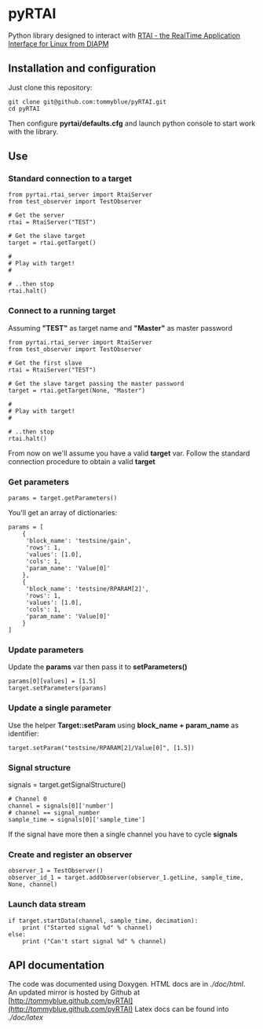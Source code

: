 # pyRTAI

Python library designed to interact with [RTAI - the RealTime Application Interface for Linux from DIAPM](https://www.rtai.org/)

## Installation and configuration

Just clone this repository:

    git clone git@github.com:tommyblue/pyRTAI.git
    cd pyRTAI

Then configure **pyrtai/defaults.cfg** and launch python console to start work with the library.

## Use

### Standard connection to a target

    from pyrtai.rtai_server import RtaiServer
    from test_observer import TestObserver

    # Get the server
    rtai = RtaiServer("TEST")

    # Get the slave target
    target = rtai.getTarget()

    #
    # Play with target!
    #

    # ..then stop
    rtai.halt()

### Connect to a running target

Assuming **"TEST"** as target name and **"Master"** as master password

    from pyrtai.rtai_server import RtaiServer
    from test_observer import TestObserver

    # Get the first slave
    rtai = RtaiServer("TEST")

    # Get the slave target passing the master password
    target = rtai.getTarget(None, "Master")

    #
    # Play with target!
    #

    # ..then stop
    rtai.halt()

From now on we'll assume you have a valid **target** var.
Follow the standard connection procedure to obtain a valid **target**

### Get parameters

    params = target.getParameters()

You'll get an array of dictionaries:

    params = [
        {
         'block_name': 'testsine/gain',
         'rows': 1,
         'values': [1.0],
         'cols': 1,
         'param_name': 'Value[0]'
        },
        {
         'block_name': 'testsine/RPARAM[2]',
         'rows': 1,
         'values': [1.0],
         'cols': 1,
         'param_name': 'Value[0]'
        }
    ]

### Update parameters

Update the **params** var then pass it to **setParameters()**

    params[0][values] = [1.5]
    target.setParameters(params)

### Update a single parameter

Use the helper **Target::setParam** using **block_name + param_name** as identifier:

    target.setParam("testsine/RPARAM[2]/Value[0]", [1.5])

### Signal structure

signals = target.getSignalStructure()

    # Channel 0
    channel = signals[0]['number']
    # channel == signal_number
    sample_time = signals[0]['sample_time']

If the signal have more then a single channel you have to cycle **signals**

### Create and register an observer

    observer_1 = TestObserver()
    observer_id_1 = target.addObserver(observer_1.getLine, sample_time, None, channel)

### Launch data stream

    if target.startData(channel, sample_time, decimation):
        print ("Started signal %d" % channel)
    else:
        print ("Can't start signal %d" % channel)

## API documentation

The code was documented using Doxygen.
HTML docs are in *./doc/html*. An updated mirror is hosted by Github at [http://tommyblue.github.com/pyRTAI](http://tommyblue.github.com/pyRTAI)
Latex docs can be found into *./doc/latex*
